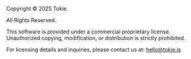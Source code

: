 Copyright © 2025 Tokie.

All Rights Reserved.

This software is provided under a commercial proprietary license. Unauthorized copying, modification, or distribution is strictly prohibited.

For licensing details and inquiries, please contact us at: hello@tokie.is
